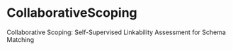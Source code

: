 # CollaborativeScoping
Collaborative Scoping: Self-Supervised Linkability Assessment for Schema Matching

